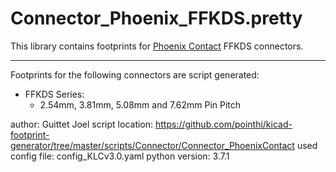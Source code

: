 # Connector_Phoenix_FFKDS.pretty
This library contains footprints for [Phoenix Contact](www.phoenixcontact.com) FFKDS connectors.

---

Footprints for the following connectors are script generated:

- FFKDS Series:
  - 2.54mm, 3.81mm, 5.08mm and 7.62mm Pin Pitch

author: Guittet Joel
script location: https://github.com/pointhi/kicad-footprint-generator/tree/master/scripts/Connector/Connector_PhoenixContact
used config file: config_KLCv3.0.yaml
python version: 3.7.1
